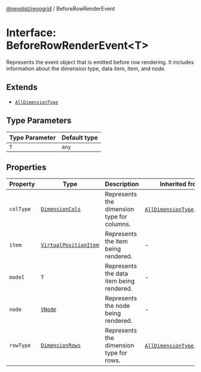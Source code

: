 [@revolist/revogrid](README.md) / BeforeRowRenderEvent

# Interface: BeforeRowRenderEvent\<T\>

Represents the event object that is emitted before row rendering.
It includes information about the dimension type, data item, item, and node.

## Extends

- [`AllDimensionType`](Interface.AllDimensionType.md)

## Type Parameters

| Type Parameter | Default type |
| ------ | ------ |
| `T` | `any` |

## Properties

| Property | Type | Description | Inherited from | Defined in |
| ------ | ------ | ------ | ------ | ------ |
| `colType` | [`DimensionCols`](TypeAlias.DimensionCols.md) | Represents the dimension type for columns. | [`AllDimensionType`](Interface.AllDimensionType.md).`colType` | [src/types/interfaces.ts:731](https://github.com/revolist/revogrid/blob/d69bb90753f30d16a898150d08ff61a1e2f66a39/src/types/interfaces.ts#L731) |
| `item` | [`VirtualPositionItem`](Interface.VirtualPositionItem.md) | Represents the item being rendered. | - | [src/types/interfaces.ts:700](https://github.com/revolist/revogrid/blob/d69bb90753f30d16a898150d08ff61a1e2f66a39/src/types/interfaces.ts#L700) |
| `model` | `T` | Represents the data item being rendered. | - | [src/types/interfaces.ts:695](https://github.com/revolist/revogrid/blob/d69bb90753f30d16a898150d08ff61a1e2f66a39/src/types/interfaces.ts#L695) |
| `node` | [`VNode`](Interface.VNode.md) | Represents the node being rendered. | - | [src/types/interfaces.ts:705](https://github.com/revolist/revogrid/blob/d69bb90753f30d16a898150d08ff61a1e2f66a39/src/types/interfaces.ts#L705) |
| `rowType` | [`DimensionRows`](TypeAlias.DimensionRows.md) | Represents the dimension type for rows. | [`AllDimensionType`](Interface.AllDimensionType.md).`rowType` | [src/types/interfaces.ts:726](https://github.com/revolist/revogrid/blob/d69bb90753f30d16a898150d08ff61a1e2f66a39/src/types/interfaces.ts#L726) |
